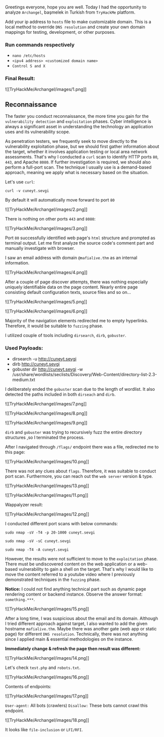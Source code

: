 Greetings everyone, hope you are well. Today I had the opportunity to  analyze `Archangel`, başmelek in Turkish from `TryHackMe` platform. 

Add your ip address to `hosts` file to make customizable domain. This is a local method to override `DNS resolution` and create your own domain mappings for testing, development, or other purposes.

### Run commands respectively

- `nano /etc/hosts`
- `<ipv4 address> <customized domain name>`
- `Control S and X`


### Final Result:

![[TryHackMe/Archangel/images/1.png]]


## Reconnaissance

The faster you conduct reconnaissance, the more time you gain for the `vulnerability detection` and `exploitation` phases. Cyber intelligence is always a significant asset in understanding the technology an application uses and its vulnerability scope.

As penetration testers, we frequently seek to move directly to the vulnerability exploitation phase, but we should first gather information about the target, whether it involves application testing or local area network assessments. That's why I conducted a `curl` scan to identify HTTP ports `80`, `443`, and Apache `8080`. If further investigation is required, we should also perform a full-port scan. The technique I usually use is a demand-based approach, meaning we apply what is necessary based on the situation.

Let's use `curl`:

`curl -v cuneyt.sevgi`

By default it will automatically move forward to port `80`

![[TryHackMe/Archangel/images/2.png]]

There is nothing on other ports `443` and `8080`:

![[TryHackMe/Archangel/images/3.png]]

Port `80` successfully identified web page's `html` structure and prompted as terminal output. Let me first analyze the source code's comment part and manually investigate with browser.

I saw an email address with domain `@mafialive.thm` as an internal information.

![[TryHackMe/Archangel/images/4.png]]

After a couple of page discover attempts, there was nothing especially uniquely identifiable data on the page content. Nearly entire page consisting default configuration texts, source files and so on... 

![[TryHackMe/Archangel/images/5.png]]

![[TryHackMe/Archangel/images/6.png]]

Majority of the navigation elements redirected me to empty hyperlinks. Therefore, it would be suitable to `fuzzing` phase.

I utilized couple of tools including `dirsearch`, `dirb`, `gobuster`.

### Used Payloads:

- dirsearch -u http://cuneyt.sevgi
- dirb http://cuneyt.sevgi
- gobuster dir http://cuneyt.sevgi -w /usr/share/wordlists/seclists/Discovery/Web-Content/directory-list-2.3-medium.txt


I deliberately ended the `gobuster` scan due to the length of wordlist. It also detected the paths included in both `dirseach` and `dirb`.

![[TryHackMe/Archangel/images/7.png]]

![[TryHackMe/Archangel/images/8.png]]

![[TryHackMe/Archangel/images/9.png]]

`dirb` and `gobuster` was trying to recursively fuzz the entire directory structures ,so I terminated the process.

After I navigated through `/flags/` endpoint there was a file, redirected me to this page:

![[TryHackMe/Archangel/images/10.png]]

There was not any clues about `flags`. Therefore, it was suitable to conduct port scan. Furthermore, you can reach out the `web server` version & type.

![[TryHackMe/Archangel/images/13.png]]


![[TryHackMe/Archangel/images/11.png]]

Wappalyzer result:

![[TryHackMe/Archangel/images/12.png]]


I conducted different port scans with below commands:

`sudo nmap -sV -T4 -p 20-1000 cuneyt.sevgi`

`sudo nmap -sV -sC cuneyt.sevgi`

`sudo nmap -T4 -A cuneyt.sevgi`

However, the results were not sufficient to move to the `exploitation` phase. There must be undiscovered content on the web application or a web-based vulnerability to gain a shell on the target. That's why I would like to move the content referred to a youtube video where I previously demonstrated techniques in the `fuzzing` phase.

**Notice:** I could not find anything technical part such as dynamic page rendering content or backend instance. Observe the answer format: `something.***`.

![[TryHackMe/Archangel/images/15.png]]

After a long time, I was suspicious about the email and its domain. Although I tried different approach against target, I also wanted to add the given hostname `mafialive.thm`. Maybe there was another gate (web app or static page) for different `DNS resolution`. Technically, there was not anything since I applied main & essential methodologies on the instance.

**Immediately change & refresh the page then result was different:**

![[TryHackMe/Archangel/images/14.png]]

Let's check `test.php` and `robots.txt`.

![[TryHackMe/Archangel/images/16.png]]

Contents of endpoints:

![[TryHackMe/Archangel/images/17.png]]

`User-agent:` All bots (crawlers)
`Disallow:` These bots cannot crawl this endpoint.

![[TryHackMe/Archangel/images/18.png]]

It looks like `file-inclusion` or `LFI/RFI`.







